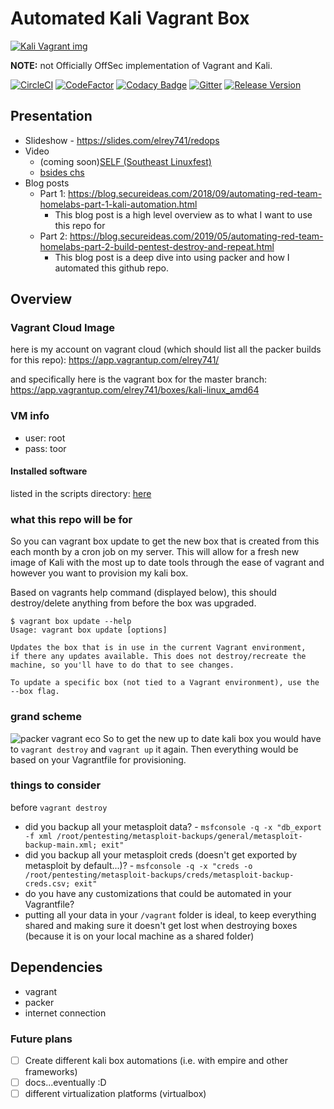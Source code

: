 # Automated Kali Vagrant Box

[![Kali Vagrant img](https://www.kali.org/wp-content/uploads/2018/10/kali-on-vagrant-768x273.png)](https://github.com/elreydetoda/packer-kali_linux)

**NOTE:** not Officially OffSec implementation of Vagrant and Kali.

[![CircleCI](https://circleci.com/gh/elreydetoda/packer-kali_linux/tree/master.svg?style=svg)](https://circleci.com/gh/elreydetoda/packer-kali_linux/tree/master)
[![CodeFactor](https://www.codefactor.io/repository/github/elreydetoda/packer-kali_linux/badge)](https://www.codefactor.io/repository/github/elreydetoda/packer-kali_linux)
[![Codacy Badge](https://api.codacy.com/project/badge/Grade/17c18e4c56b4477d8a21d10abbd94837)](https://app.codacy.com/app/unc741/packer-kali_linux?utm_source=github.com&utm_medium=referral&utm_content=elreydetoda/packer-kali_linux&utm_campaign=Badge_Grade_Dashboard)
[![Gitter](https://img.shields.io/gitter/room/elreydetoda/packer-kali_linux.svg?color=red)](https://gitter.im/packer-kali_linux/community)
[![Release Version](https://img.shields.io/github/release/elreydetoda/packer-kali_linux.svg)](https://github.com/elreydetoda/packer-kali_linux/releases/latest)

<!-- If the build status if failing please checkout [pinned issues](https://github.com/elreydetoda/packer-kali_linux/issues), and if there are no pinned issues then please file a detailed bug issue (template comming soon). -->

## Presentation

* Slideshow - https://slides.com/elrey741/redops
* Video
  * (coming soon)[SELF (Southeast Linuxfest)](https://www.youtube.com/user/southeastlinuxfest/playlists)
  * [bsides chs](http://youtu.be/9EnDotVmcl8)
* Blog posts
  * Part 1: https://blog.secureideas.com/2018/09/automating-red-team-homelabs-part-1-kali-automation.html
    * This blog post is a high level overview as to what I want to use this repo for
  * Part 2: https://blog.secureideas.com/2019/05/automating-red-team-homelabs-part-2-build-pentest-destroy-and-repeat.html
    * This blog post is a deep dive into using packer and how I automated this github repo.
<!--
## Quick Start

### Use case #1

This will be if you just simply want to use this image and use my build of Kali Linux that gets built weekly on Saturdays. (For best user experience I will be using another repo of mine that has some additional provisioning (even if you don't want to use mine you can still look at what I am doing, in case you want to do something similar), which will be [here](https://github.com/elreydetoda/vagrant-files/tree/master/elrey741_kali-linux_amd64). Feel free to do your own thing if you know what you are doing: https://app.vagrantup.com/elrey741/boxes/kali-linux_amd64)

* make sure you have all the software installed that is needed.
  * [vagrant](https://www.vagrantup.com/downloads.html)
  * [virtualbox](https://www.virtualbox.org/wiki/Downloads) or vmware\*
    * \* - for vmware you need additional vagrant specific [plugins](https://www.vagrantup.com/docs/vmware/installation.html), also not providing a download link for vmware because if you know about it you most likely already have it installed.
  * git (optional) (if you want to clone the software instead of just download)
* Download necessary files- simply git or wget the files
  * wget https://github.com/elreydetoda/vagrant-files/archive/master.zip`
  * git clone https://github.com/elreydetoda/vagrant-files.git
* cd into the necessary directory
  * `cd vagrant-files/elrey741_kali-linux_amd64`
* start download
  * `vagrant up`
* start use
  * `vagrant ssh`
*NOTE*: for general use condsiderations, please checkout the [things to consider](#things_to_consider)

### Use case #2
-->

## Overview
### Vagrant Cloud Image
here is my account on vagrant cloud (which should list all the packer builds for this repo): https://app.vagrantup.com/elrey741/

and specifically here is the vagrant box for the master branch: https://app.vagrantup.com/elrey741/boxes/kali-linux_amd64

### VM info
- user: root
- pass: toor

#### Installed software
listed in the scripts directory: [here](https://github.com/elreydetoda/packer-kali_linux/tree/master/prov_packer)

### what this repo will be for
So you can vagrant box update to get the new box that is created from this each month by a cron job on my server. This will allow for a fresh new image of Kali with the most up to date tools through the ease of vagrant and however you want to provision my kali box.

Based on vagrants help command (displayed below), this should destroy/delete anything from before the box was upgraded. 

```
$ vagrant box update --help
Usage: vagrant box update [options]

Updates the box that is in use in the current Vagrant environment,
if there any updates available. This does not destroy/recreate the
machine, so you'll have to do that to see changes.

To update a specific box (not tied to a Vagrant environment), use the
--box flag.
```

### grand scheme
![packer vagrant eco](https://blog.secureideas.com/wp-content/uploads/2018/09/packer_vagrant_eco.png)
So to get the new up to date kali box you would have to `vagrant destroy` and `vagrant up` it again. Then everything would be based on your Vagrantfile for provisioning.

### things to consider
before `vagrant destroy`
- did you backup all your metasploit data? - `msfconsole -q -x "db_export -f xml /root/pentesting/metasploit-backups/general/metasploit-backup-main.xml; exit"`
- did you backup all your metasploit creds (doesn't get exported by metasploit by default...)? - `msfconsole -q -x "creds -o /root/pentesting/metasploit-backups/creds/metasploit-backup-creds.csv; exit"`
- do you have any customizations that could be automated in your Vagrantfile?
- putting all your data in your `/vagrant` folder is ideal, to keep everything shared and making sure it doesn't get lost when destroying boxes (because it is on your local machine as a shared folder)

## Dependencies
- vagrant
- packer
- internet connection

### Future plans
- [ ] Create different kali box automations (i.e. with empire and other frameworks)
- [ ] docs...eventually :D
- [ ] different virtualization platforms (virtualbox)
